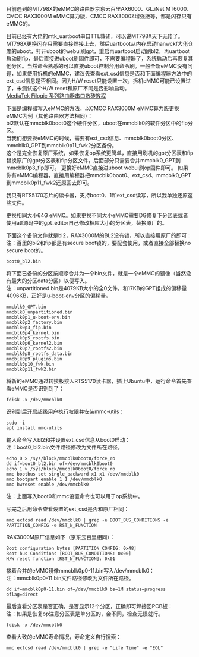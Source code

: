 目前遇到的MT798X的eMMC的路由器京东云百里AX6000、GL.iNet MT6000、CMCC RAX3000M eMMC算力版、CMCC RAX3000Z增强版等，都是闪存只有eMMC的。

目前已经有大佬的mtk_uartboot串口TTL救砖，可以说MT798X天下无砖了。MT798X更换闪存只需要直接焊接上去，然后uartboot从内存启动hanwckf大佬仓库的uboot，打开uboot的webui刷gpt，重启再uartboot启动刷bl2，再uartboot启动刷fip，最后直接进uboot刷固件即可，不需要编程器了，系统启动后再恢复其他分区。当然命令熟悉的可以直接uboot控制台用命令刷。一般全新eMMC没有问题，如果使用拆机的eMMC，建议先查看ext_csd信息是否和下面编程器方法中的ext_csd信息是否相同。因为H/W reset只能设置一次，拆机eMMC可能已设置过了，未测试这个H/W reset和原厂不同是否影响启动。  
[MediaTek Filogic 系列路由器串口救砖教程](https://www.cnblogs.com/p123/p/18046679)  

下面是编程器写入eMMC的方法，以CMCC RAX3000M eMMC算力版更换eMMC为例（其他路由器方法相同）：  
bl2默认在mmcblk0boot0这个硬件分区，uboot在mmcblk0的软件分区中的fip分区。  
当我们想要换eMMC的时候，需要有ext_csd信息、mmcblk0boot0分区、mmcblk0_GPT到mmcblk0p11_fwk2分区备份。  
这个是完全恢复原厂系统，如果恢复op系统更简单，直接用刷机的gpt分区表和fip替换原厂的gpt分区表和fip分区文件，后面部分只需要合并mmcblk0_GPT到mmcblk0p3_fip即可。
更换好eMMC直接进uboot webui刷op固件即可。
如果你有eMMC编程器，直接用编程器把mmcblk0boot0、ext_csd、mmcblk0_GPT到mmcblk0p11_fwk2还原回去即可。  

我只有RTS5170芯片的读卡器，支持boot0、1和ext_csd读写，所以我单独还原这些文件。  

更换相同大小64G eMMC。如果更换不同大小eMMC需要DG修复下分区表或者使用atf源码中的gpt_editor自己修改相应大小的分区表，替换原厂的。  

下面这个备份文件就是bl2，RAX3000M的BL2没有锁，所以直接用原厂的即可：  
注：百里的bl2和fip都是有secure boot锁的，要配套使用，或者直接全部替换no secure boot的。
```
boot0_bl2.bin
```
将下面已备份的分区按顺序合并为一个bin文件，就是一个eMMC的镜像（当然没有最大的分区data分区）以便写入。  
注：unpartitioned.bin是4079KB大小的全0文件，和17KB的GPT组成的偏移量4096KB，正好是u-boot-env分区的偏移量。
```
mmcblk0_GPT.bin
mmcblk0_unpartitioned.bin
mmcblk0p1_u-boot-env.bin
mmcblk0p2_factory.bin
mmcblk0p3_fip.bin
mmcblk0p4_kernel.bin
mmcblk0p5_rootfs.bin
mmcblk0p6_kernel2.bin
mmcblk0p7_rootfs2.bin
mmcblk0p8_rootfs_data.bin
mmcblk0p9_plugins.bin
mmcblk0p10_fwk.bin
mmcblk0p11_fwk2.bin
```

将新的eMMC通过转接板接入RTS5170读卡器，插上Ubuntu中，运行命令首先查看eMMC是否识别到了：  
```
fdisk -x /dev/mmcblk0
```
识别到后开启超级用户执行权限并安装mmc-utils：  
```
sudo -i
apt install mmc-utils
```
输入命令写入bl2和并设置ext_csd信息从boot0启动：  
注：boot0_bl2.bin文件路径修改为文件所在路径。  
```
echo 0 > /sys/block/mmcblk0boot0/force_ro
dd if=boot0_bl2.bin of=/dev/mmcblk0boot0
echo 1 > /sys/block/mmcblk0boot0/force_ro
mmc bootbus set single_backward x1 x1 /dev/mmcblk0
mmc bootpart enable 1 1 /dev/mmcblk0
mmc hwreset enable /dev/mmcblk0
```
注：上面写入boot0和mmc设置命令也可以用于op系统中。  

写完之后用命令查看设置的ext_csd是否和原厂相同：  
```
mmc extcsd read /dev/mmcblk0 | grep -e BOOT_BUS_CONDITIONS -e PARTITION_CONFIG -e RST_N_FUNCTION
```

RAX3000M原厂信息如下（京东云百里相同）：  
```
Boot configuration bytes [PARTITION_CONFIG: 0x48]
Boot bus Conditions [BOOT_BUS_CONDITIONS: 0x00]
H/W reset function [RST_N_FUNCTION]: 0x01
```
接着合并的eMMC镜像mmcblk0p0-11.bin写入/dev/mmcblk0：  
注：mmcblk0p0-11.bin文件路径修改为文件所在路径。  
```
dd if=mmcblk0p0-11.bin of=/dev/mmcblk0 bs=1M status=progress oflag=direct
```
最后查看分区表是否正确，是否显示12个分区，正确即可焊接回PCB板：  
注：如果是恢复op注意分区表是单分区的，会不同，检查无误就行。
```
fdisk -x /dev/mmcblk0
```
查看大致的eMMC寿命情况，寿命定义自行搜索：  
```
mmc extcsd read /dev/mmcblk0 | grep -e "Life Time" -e "EOL"
```
